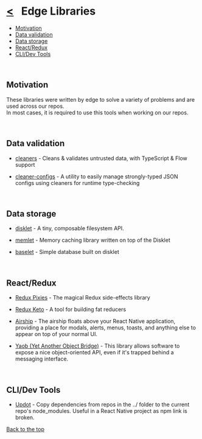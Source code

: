 # [<](README.md) &nbsp; Edge Libraries

- [Motivation](#motivation)
- [Data validation](#data-validation)
- [Data storage](#data-storage)
- [React/Redux](#react-redux)
- [CLI/Dev Tools](#cli-dev-tools)

&nbsp;

## Motivation

These libraries were written by edge to solve a variety of problems and are used across our repos.\
In most cases, it is required to use this tools when working on our repos.

&nbsp;

## Data validation

- [cleaners][cleaners] - Cleans & validates untrusted data, with TypeScript & Flow support

- [cleaner-configs][configs] - A utility to easily manage strongly-typed JSON configs using cleaners for runtime type-checking

&nbsp;

## Data storage

- [disklet][disklet] - A tiny, composable filesystem API.

- [memlet][memlet] - Memory caching library written on top of the Disklet

- [baselet][baselet] - Simple database built on disklet

&nbsp;

## React/Redux

- [Redux Pixies][Pixies] - The magical Redux side-effects library

- [Redux Keto][Keto] - A tool for building fat reducers

- [Airship][Airship] - The airship floats above your React Native application, providing a place for modals, alerts, menus, toasts, and anything else to appear on top of your normal UI.

- [Yaob (Yet Another Object Bridge)][Yaob] - This library allows software to expose a nice object-oriented API, even if it's trapped behind a messaging interface.

&nbsp;

## CLI/Dev Tools

- [Updot][Updot] - Copy dependencies from repos in the ../ folder to the current repo's node_modules. Useful in a React Native project as npm link is broken.

[Back to the top](#--edge-libraries)

[cleaners]: https://www.npmjs.com/package/cleaners
[configs]: https://www.npmjs.com/package/cleaner-config
[disklet]: https://www.npmjs.com/package/disklet
[memlet]: https://www.npmjs.com/package/memlet
[baselet]: https://www.npmjs.com/package/baselet
[Pixies]: https://www.npmjs.com/package/redux-pixies
[Keto]: https://www.npmjs.com/package/redux-keto
[Airship]: https://www.npmjs.com/package/react-native-airship
[Yaob]: https://www.npmjs.com/package/yaob
[updot]: https://www.npmjs.com/package/updot
